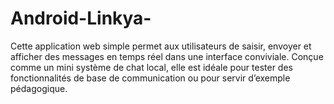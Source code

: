 # Android-Linkya-
Cette application web simple permet aux utilisateurs de saisir, envoyer et afficher des messages en temps réel dans une interface conviviale. Conçue comme un mini système de chat local, elle est idéale pour tester des fonctionnalités de base de communication ou pour servir d’exemple pédagogique.  
